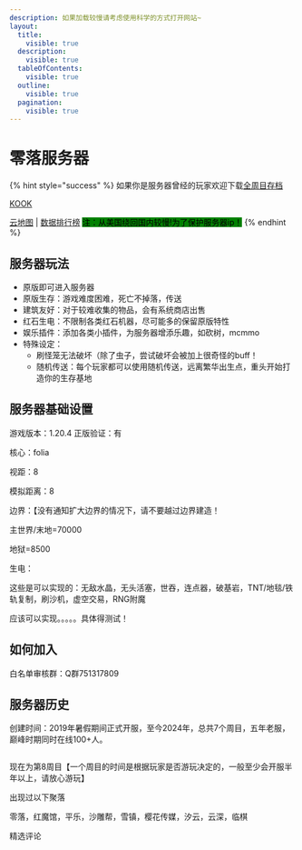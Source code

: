 ```yaml
---
description: 如果加载较慢请考虑使用科学的方式打开网站~
layout:
  title:
    visible: true
  description:
    visible: true
  tableOfContents:
    visible: true
  outline:
    visible: true
  pagination:
    visible: true
---
```


# 零落服务器

{% hint style="success" %}
如果你是服务器曾经的玩家欢迎下载[全周目存档](https://pan.baidu.com/s/1Y5ynCU6yQujJsVbC3CaPIQ?pwd=48gy)

[KOOK](https://kook.top/G93qPs)&#x20;

[云地图](https://map.sakuracat.site/) | [数据排行榜](https://rank.sakuracat.site/) <mark style="background-color:green;">注：从美国绕回国内较慢!为了保护服务器ip！</mark>
{% endhint %}

## 服务器玩法

* 原版即可进入服务器
* 原版生存：游戏难度困难，死亡不掉落，传送
* 建筑友好：对于较难收集的物品，会有系统商店出售
* 红石生电：不限制各类红石机器，尽可能多的保留原版特性
* 娱乐插件：添加各类小插件，为服务器增添乐趣，如砍树，mcmmo
* 特殊设定：
  * 刷怪笼无法破坏（除了虫子，尝试破坏会被加上很奇怪的buff！
  * 随机传送：每个玩家都可以使用随机传送，远离繁华出生点，重头开始打造你的生存基地

## **服务器基础设置**

游戏版本：1.20.4 正版验证：有

核心：folia

视距：8&#x20;

模拟距离：8

边界：【没有通知扩大边界的情况下，请不要越过边界建造！

主世界/末地=70000

地狱=8500

生电：

这些是可以实现的：无敌水晶，无头活塞，世吞，连点器，破基岩，TNT/地毯/铁轨复制，刷沙机，虚空交易，RNG附魔

应该可以实现。。。。。具体得测试！

## 如何加入

白名单审核群：Q群751317809

## 服务器历史

创建时间：2019年暑假期间正式开服，至今2024年，总共7个周目，五年老服，巅峰时期同时在线100+人。

<figure><img src="https://s2.loli.net/2024/02/21/lzOeU2kMhT5nms9.png" alt=""><figcaption></figcaption></figure>

现在为第8周目【一个周目的时间是根据玩家是否游玩决定的，一般至少会开服半年以上，请放心游玩】

出现过以下聚落

零落，红魔馆，平乐，沙雕帮，雪镇，樱花传媒，汐云，云深，临棋

精选评论

<figure><img src="https://s2.loli.net/2024/01/04/jrfZubXg21Do8QG.png" alt=""><figcaption></figcaption></figure>





